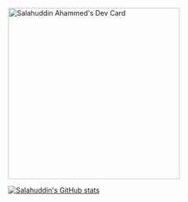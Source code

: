 <a href="https://app.daily.dev/salahuddin"><img src="https://api.daily.dev/devcards/c352eef034fa4f51b279440baa4ef942.png?r=k4c" width="350" alt="Salahuddin Ahammed's Dev Card"/></a>

[![Salahuddin's GitHub stats](https://github-readme-stats.vercel.app/api?username=SalahuddinAhammed)](https://github.com/SalahuddinAhammed/github-readme-stats)
